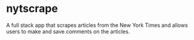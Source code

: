 # nytscrape
A full stack app that scrapes articles from the New York Times and allows users to make and save comments on the articles.
